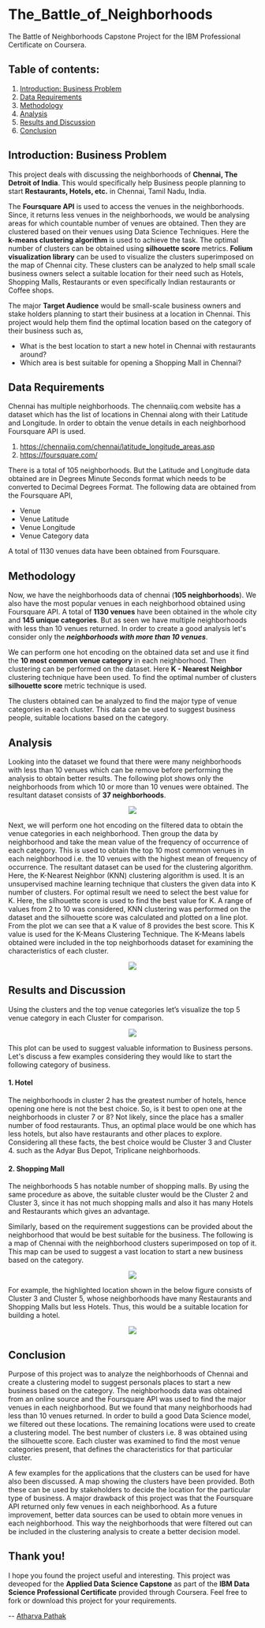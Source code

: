 # The_Battle_of_Neighborhoods
The Battle of Neighborhoods Capstone Project for the IBM Professional Certificate on Coursera.

## Table of contents:
1. [Introduction: Business Problem](#intro)
2. [Data Requirements](#data)
3. [Methodology](#methodology)
4. [Analysis](#analysis)
5. [Results and Discussion](#results)
6. [Conclusion](#conclusion)

## Introduction: Business Problem <a name="intro"></a>

This project deals with discussing the neighborhoods of **Chennai, The Detroit of India**. This would specifically help Business people planning to start **Restaurants, Hotels, etc.** in Chennai, Tamil Nadu, India.

The **Foursquare API** is used to access the venues in the neighborhoods. Since, it returns less venues in the neighborhoods, we would be analysing areas for which countable number of venues are obtained. Then they are clustered based on their venues using Data Science Techniques. Here the **k-means clustering algorithm** is used to achieve the task. The optimal number of clusters can be obtained using **silhouette score** metrics. **Folium visualization library** can be used to visualize the clusters superimposed on the map of Chennai city. These clusters can be analyzed to help small scale business owners select a suitable location for their need such as Hotels, Shopping Malls, Restaurants or even specifically Indian restaurants or Coffee shops.

The major **Target Audience** would be small-scale business owners and stake holders planning to start their business at a location in Chennai. This project would help them find the optimal location based on the category of their business such as,

*	What is the best location to start a new hotel in Chennai with restaurants around?
*	Which area is best suitable for opening a Shopping Mall in Chennai?

## Data Requirements <a name="data"></a>

Chennai has multiple neighborhoods. The chennaiiq.com website has a dataset which has the list of locations in Chennai along with their Latitude and Longitude. In order to obtain the venue details in each neighborhood Foursquare API is used.

1.	https://chennaiiq.com/chennai/latitude_longitude_areas.asp
2.	https://foursquare.com/

There is a total of 105 neighborhoods. But the Latitude and Longitude data obtained are in Degrees Minute Seconds format which needs to be converted to Decimal Degrees Format. The following data are obtained from the Foursquare API, 

*	Venue
*	Venue Latitude
*	Venue Longitude
*	Venue Category data

A total of 1130 venues data have been obtained from Foursquare.

## Methodology <a name="methodology"></a>

Now, we have the neighborhoods data of chennai (**105 neighborhoods**). We also have the most popular venues in each neighborhood obtained using Foursquare API. A total of **1130 venues** have been obtained in the whole city and **145 unique categories**. But as seen we have multiple neighborhoods with less than 10 venues returned. In order to create a good analysis let's consider only the **_neighborhoods with more than 10 venues_**.

We can perform one hot encoding on the obtained data set and use it find the **10 most common venue category** in each neighborhood. Then clustering can be performed on the dataset. Here **K - Nearest Neighbor** clustering technique have been used. To find the optimal number of clusters **silhouette score** metric technique is used.

The clusters obtained can be analyzed to find the major type of venue categories in each cluster. This data can be used to suggest business people, suitable locations based on the category.

## Analysis <a name="analysis"></a>

Looking into the dataset we found that there were many neighborhoods with less than 10 venues which can be remove before performing the analysis to obtain better results. The following plot shows only the neighborhoods from which 10 or more than 10 venues were obtained. The resultant dataset consists of **37 neighborhoods**. 

<p align="center">
  <img src="1_neighborhood.png">
</p>

Next, we will perform one hot encoding on the filtered data to obtain the venue categories in each neighborhood. Then group the data by neighborhood and take the mean value of the frequency of occurrence of each category. This is used to obtain the top 10 most common venues in each neighborhood i.e. the 10 venues with the highest mean of frequency of occurrence. The resultant dataset can be used for the clustering algorithm. Here, the K-Nearest Neighbor (KNN) clustering algorithm is used. It is an unsupervised machine learning technique that clusters the given data into K number of clusters. For optimal result we need to select the best value for K. Here, the silhouette score is used to find the best value for K. A range of values from 2 to 10 was considered, KNN clustering was performed on the dataset and the silhouette score was calculated and plotted on a line plot. From the plot we can see that a K value of 8 provides the best score. This K value is used for the K-Means Clustering Technique. The K-Means labels obtained were included in the top neighborhoods dataset for examining the characteristics of each cluster.

<p align="center">
  <img src="2_silhouette_score.png">
</p>

## Results and Discussion <a name="results"></a>

Using the clusters and the top venue categories let’s visualize the top 5 venue category in each Cluster for comparison. 

<p align="center">
  <img src="3_clusters.png">
</p>

This plot can be used to suggest valuable information to Business persons. Let's discuss a few examples considering they would like to start the following category of business.

#### 1. Hotel

The neighborhoods in cluster 2 has the greatest number of hotels, hence opening one here is not the best choice. So, is it best to open one at the neighborhoods in cluster 7 or 8? Not likely, since the place has a smaller number of food restaurants. Thus, an optimal place would be one which has less hotels, but also have restaurants and other places to explore. Considering all these facts, the best choice would be Cluster 3 and Cluster 4. such as the Adyar Bus Depot, Triplicane neighborhoods.

#### 2. Shopping Mall

The neighborhoods 5 has notable number of shopping malls. By using the same procedure as above, the suitable cluster would be the Cluster 2 and Cluster 3, since it has not much shopping malls and also it has many Hotels and Restaurants which gives an advantage.

Similarly, based on the requirement suggestions can be provided about the neighborhood that would be best suitable for the business. The following is a map of Chennai with the neighborhood clusters superimposed on top of it. This map can be used to suggest a vast location to start a new business based on the category.

<p align="center">
  <img src="4_cluster_map.png">
</p>

For example, the highlighted location shown in the below figure consists of Cluster 3 and Cluster 5, whose neighborhoods have many Restaurants and Shopping Malls but less Hotels. Thus, this would be a suitable location for building a hotel.

<p align="center">
  <img src="5_example.png">
</p>

## Conclusion <a name="conclusion"></a>

Purpose of this project was to analyze the neighborhoods of Chennai and create a clustering model to suggest personals places to start a new business based on the category. The neighborhoods data was obtained from an online source and the Foursquare API was used to find the major venues in each neighborhood. But we found that many neighborhoods had less than 10 venues returned. In order to build a good Data Science model, we filtered out these locations. The remaining locations were used to create a clustering model. The best number of clusters i.e. 8 was obtained using the silhouette score. Each cluster was examined to find the most venue categories present, that defines the characteristics for that particular cluster. 

A few examples for the applications that the clusters can be used for have also been discussed. A map showing the clusters have been provided. Both these can be used by stakeholders to decide the location for the particular type of business. A major drawback of this project was that the Foursquare API returned only few venues in each neighborhood. As a future improvement, better data sources can be used to obtain more venues in each neighborhood. This way the neighborhoods that were filtered out can be included in the clustering analysis to create a better decision model.

## Thank you!

I hope you found the project useful and interesting. This project was deveoped for the **Applied Data Science Capstone** as part of the **IBM Data Science Professional Certificate** provided through Coursera. Feel free to fork or download this project for your requirements.

-- [Atharva Pathak](https://www.linkedin.com/in/atharva-pathak-126021119/)
